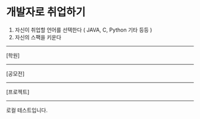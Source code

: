 # 개발자로 취업하기
1. 자신이 취업할 언어를 선택한다 ( JAVA, C, Python 기타 등등 )
2. 자신의 스팩을 키운다
-----------------------------------------------------------
[학원]


-----------------------------------------------------------
[공모전]


-----------------------------------------------------------
[프로젝트]


-----------------------------------------------------------

로컬 테스트입니다.